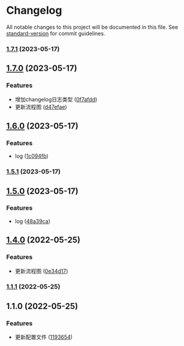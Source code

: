 # Changelog

All notable changes to this project will be documented in this file. See [standard-version](https://github.com/conventional-changelog/standard-version) for commit guidelines.

### [1.7.1](https://github.com/mottzz87/tp-cli/compare/v1.7.0...v1.7.1) (2023-05-17)

## [1.7.0](https://github.com/mottzz87/tp-cli/compare/v1.6.0...v1.7.0) (2023-05-17)


### Features

* 增加changelog日志类型 ([0f7afdd](https://github.com/mottzz87/tp-cli/commit/0f7afdd768a02d777874feb369349014f564aa38))
* 更新流程图 ([d47efae](https://github.com/mottzz87/tp-cli/commit/d47efae491078fe723d17c6636f93a33a46c4ca0))

## [1.6.0](https://github.com/mottzz87/tp-cli/compare/v1.5.1...v1.6.0) (2023-05-17)


### Features

* log ([1c094fb](https://github.com/mottzz87/tp-cli/commit/1c094fbd29685bc81029cc487eb5b9c32d9176af))

### [1.5.1](https://github.com/mottzz87/tp-cli/compare/v1.5.0...v1.5.1) (2023-05-17)

## [1.5.0](https://github.com/mottzz87/tp-cli/compare/v1.4.0...v1.5.0) (2023-05-17)


### Features

* log ([48a39ca](https://github.com/mottzz87/tp-cli/commit/48a39ca019795b64228b2e42a3d6e846c173bed2))

## [1.4.0](https://github.com/mottzz87/tp-cli/compare/v1.1.1...v1.4.0) (2022-05-25)


### Features

* 更新流程图 ([0e34d17](https://github.com/mottzz87/tp-cli/commit/0e34d178af37ee8cd3a3d0f4728317b603ead8ef))

### [1.1.1](https://github.com/mottzz87/tp-cli/compare/v1.1.0...v1.1.1) (2022-05-25)

## 1.1.0 (2022-05-25)


### Features

* 更新配置文件 ([1193654](https://github.com/mottzz87/tp-cli/commit/1193654bd7e49fc42fc4e5b117f9a302f2dee4d6))
